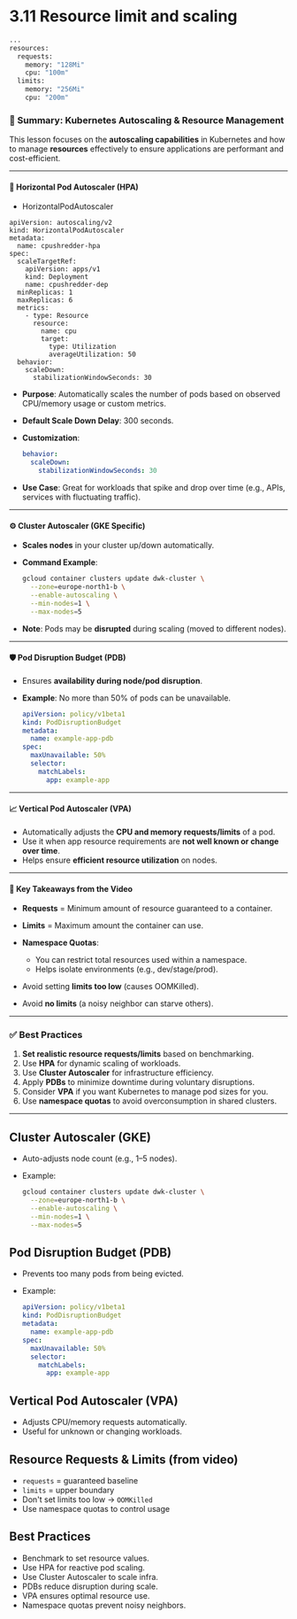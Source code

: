 # 3.11 Resource limit and scaling

```sh
...
resources:
  requests:
    memory: "128Mi"
    cpu: "100m"
  limits:
    memory: "256Mi"
    cpu: "200m"
```

### 📘 Summary: Kubernetes Autoscaling & Resource Management

This lesson focuses on the **autoscaling capabilities** in Kubernetes and how to manage **resources** effectively to ensure applications are performant and cost-efficient.

---

#### 🚀 Horizontal Pod Autoscaler (HPA)

- HorizontalPodAutoscaler

```
apiVersion: autoscaling/v2
kind: HorizontalPodAutoscaler
metadata:
  name: cpushredder-hpa
spec:
  scaleTargetRef:
    apiVersion: apps/v1
    kind: Deployment
    name: cpushredder-dep
  minReplicas: 1
  maxReplicas: 6
  metrics:
    - type: Resource
      resource:
        name: cpu
        target:
          type: Utilization
          averageUtilization: 50
  behavior:
    scaleDown:
      stabilizationWindowSeconds: 30
```

- **Purpose**: Automatically scales the number of pods based on observed CPU/memory usage or custom metrics.
- **Default Scale Down Delay**: 300 seconds.
- **Customization**:

  ```yaml
  behavior:
    scaleDown:
      stabilizationWindowSeconds: 30
  ```

- **Use Case**: Great for workloads that spike and drop over time (e.g., APIs, services with fluctuating traffic).

---

#### ⚙️ Cluster Autoscaler (GKE Specific)

- **Scales nodes** in your cluster up/down automatically.

- **Command Example**:

  ```bash
  gcloud container clusters update dwk-cluster \
    --zone=europe-north1-b \
    --enable-autoscaling \
    --min-nodes=1 \
    --max-nodes=5
  ```

- **Note**: Pods may be **disrupted** during scaling (moved to different nodes).

---

#### 🛡️ Pod Disruption Budget (PDB)

- Ensures **availability during node/pod disruption**.
- **Example**: No more than 50% of pods can be unavailable.

  ```yaml
  apiVersion: policy/v1beta1
  kind: PodDisruptionBudget
  metadata:
    name: example-app-pdb
  spec:
    maxUnavailable: 50%
    selector:
      matchLabels:
        app: example-app
  ```

---

#### 📈 Vertical Pod Autoscaler (VPA)

- Automatically adjusts the **CPU and memory requests/limits** of a pod.
- Use it when app resource requirements are **not well known or change over time**.
- Helps ensure **efficient resource utilization** on nodes.

---

#### 🧠 Key Takeaways from the Video

- **Requests** = Minimum amount of resource guaranteed to a container.
- **Limits** = Maximum amount the container can use.
- **Namespace Quotas**:

  - You can restrict total resources used within a namespace.
  - Helps isolate environments (e.g., dev/stage/prod).

- Avoid setting **limits too low** (causes OOMKilled).
- Avoid **no limits** (a noisy neighbor can starve others).

---

### ✅ Best Practices

1. **Set realistic resource requests/limits** based on benchmarking.
2. Use **HPA** for dynamic scaling of workloads.
3. Use **Cluster Autoscaler** for infrastructure efficiency.
4. Apply **PDBs** to minimize downtime during voluntary disruptions.
5. Consider **VPA** if you want Kubernetes to manage pod sizes for you.
6. Use **namespace quotas** to avoid overconsumption in shared clusters.

---

## Cluster Autoscaler (GKE)

- Auto-adjusts node count (e.g., 1–5 nodes).
- Example:

  ```bash
  gcloud container clusters update dwk-cluster \
    --zone=europe-north1-b \
    --enable-autoscaling \
    --min-nodes=1 \
    --max-nodes=5
  ```

## Pod Disruption Budget (PDB)

- Prevents too many pods from being evicted.
- Example:

  ```yaml
  apiVersion: policy/v1beta1
  kind: PodDisruptionBudget
  metadata:
    name: example-app-pdb
  spec:
    maxUnavailable: 50%
    selector:
      matchLabels:
        app: example-app
  ```

## Vertical Pod Autoscaler (VPA)

- Adjusts CPU/memory requests automatically.
- Useful for unknown or changing workloads.

## Resource Requests & Limits (from video)

- `requests` = guaranteed baseline
- `limits` = upper boundary
- Don't set limits too low → `OOMKilled`
- Use namespace quotas to control usage

## Best Practices

- Benchmark to set resource values.
- Use HPA for reactive pod scaling.
- Use Cluster Autoscaler to scale infra.
- PDBs reduce disruption during scale.
- VPA ensures optimal resource use.
- Namespace quotas prevent noisy neighbors.
